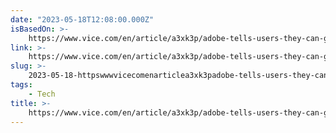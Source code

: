 ```yaml
---
date: "2023-05-18T12:08:00.000Z"
isBasedOn: >-
    https://www.vice.com/en/article/a3xk3p/adobe-tells-users-they-can-get-sued-for-using-old-versions-of-photoshop
link: >-
    https://www.vice.com/en/article/a3xk3p/adobe-tells-users-they-can-get-sued-for-using-old-versions-of-photoshop
slug: >-
    2023-05-18-httpswwwvicecomenarticlea3xk3padobe-tells-users-they-can-get-sued-for-using-old-versions-of-photoshop
tags:
    - Tech
title: >-
    https://www.vice.com/en/article/a3xk3p/adobe-tells-users-they-can-get-sued-for-using-old-versions-of-photoshop
---
```

